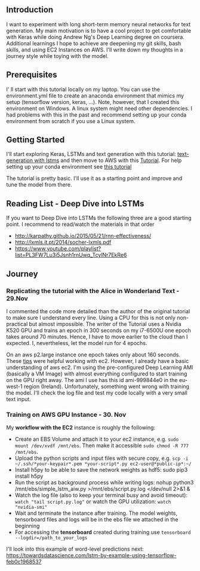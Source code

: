 ## Introduction
I want to experiment with long short-term memory neural networks for text generation. My main motivation is to have a cool project to get comfortable with Keras while doing Andrew Ng's Deep Learning degree on coursera.
Additional learnings I hope to achieve are deepening my git skills, bash skills, and using EC2 Instances on AWS.
I'll write down my thoughts in a journey style while toying with the model.

## Prerequisites
I' ll start with this tutorial locally on my laptop. You can use the environment.yml file to create an anaconda environment that mimics my setup (tensorflow version, keras, ...). Note, however, that I created this environment on Windows. A linux system might need other dependencies. I had problems with this in the past and recommend setting up your conda environment from scratch if you use a Linux system.

## Getting Started
I'll start exploring Keras, LSTMs and text generation with this tutorial: [text-generation with lstms](https://machinelearningmastery.com/text-generation-lstm-recurrent-neural-networks-python-keras/) and then move to AWS with this [Tutorial](https://machinelearningmastery.com/develop-evaluate-large-deep-learning-models-keras-amazon-web-services/). For help setting up your conda environment see [this tutorial](https://machinelearningmastery.com/setup-python-environment-machine-learning-deep-learning-anaconda/)

The tutorial is pretty basic. I'll use it as a starting point and improve and tune the model from there.

## Reading List - Deep Dive into LSTMs
If you want to Deep Dive into LSTMs the following three are a good starting point. I recommend to read/watch the materials in that order
 - http://karpathy.github.io/2015/05/21/rnn-effectiveness/
 - http://lxmls.it.pt/2014/socher-lxmls.pdf
 - https://www.youtube.com/playlist?list=PL3FW7Lu3i5Jsnh1rnUwq_TcylNr7EkRe6

## Journey
### Replicating the tutorial with the Alice in Wonderland Text - 29.Nov
I commented the code more detailed than the author of the original tutorial to make sure I understand every line.
Using a CPU for this is not only non-practical but almost impossible. The writer of the Tutorial uses a Nvidia K520 GPU and trains an epoch in 300 seconds on my i7-6500U one epoch takes around 70 minutes.
Hence, I have to move earlier to the cloud than I expected. I, nevertheless, let the model run for 4 epochs. 

On an aws p2.large instance one epoch takes only about 160 seconds. These [tips](https://machinelearningmastery.com/command-line-recipes-deep-learning-amazon-web-services/) were helpful working with ec2. However, I already have a basic understanding of aws ec2.
I'm using the pre-configured Deep Learning AMI (basically a VM Image) with almost everything configured to start training on the GPU right away. The ami I use has this id ami-999844e0 in the eu-west-1 region (Ireland).
Unfortunately, something went wrong with training the model. I'll check the log file and test my code locally with a very small text input.

### Training on AWS GPU Instance - 30. Nov
My **workflow with the EC2** instance is roughly the following: 
 - Create an EBS Volume and attach it to your ec2 instance, e.g. `sudo mount /dev/xvdf /mnt/ebs`. Then make it accessible `sudo chmod -R 777 /mnt/ebs`.
 - Upload the python scripts and input files with secure copy, e.g. `scp -i ~/.ssh/*your-keypair*.pem *your-script*.py ec2-user@*public-ip*:~/`
 - Install h5py to be able to save the network weights as hdf5: sudo pip3 install h5py 
 - Run the script as background process while writing logs: nohup python3 /mnt/ebs/simple_lstm_aiw.py >/mnt/ebs/script.py.log </dev/null 2>&1 &
 - Watch the log file (also to keep your terminal busy and avoid timeout): `watch "tail script.py.log"` or watch the GPU utilization: `watch "nvidia-smi"`
 - Wait and terminate the instance after training. The model weights, tensorboard files and logs will be in the ebs file we attached in the beginning
 - For accessing the **tensorboard** created during training use `tensorboard --logdir=/path_to_your_logs`

I'll look into this example of word-level predictions next:
https://towardsdatascience.com/lstm-by-example-using-tensorflow-feb0c1968537